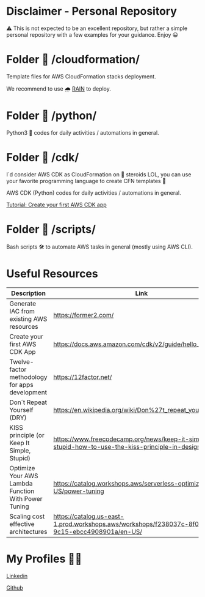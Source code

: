 # Disclaimer - Personal Repository

⚠️ This is not expected to be an excellent repository, but rather a simple personal repository with a few examples for your guidance. Enjoy 😀

# Folder 📁 /cloudformation/

Template files for AWS CloudFormation stacks deployment.

We recommend to use 🌧️ [RAIN](https://aws-cloudformation.github.io/rain/) to deploy.

# Folder 📁 /python/

Python3 🤖 codes for daily activities / automations in general.

# Folder 📁 /cdk/

I´d consider AWS CDK as CloudFormation on 💪 steroids LOL, you can use your favorite programming language to create CFN templates 🚀

AWS CDK (Python) codes for daily activities / automations in general.

[Tutorial: Create your first AWS CDK app](https://docs.aws.amazon.com/cdk/v2/guide/hello_world.html)

# Folder 📁 /scripts/ 

Bash scripts 🛠️ to automate AWS tasks in general (mostly using AWS CLI).

# Useful Resources

| Description  | Link | Topic |
| -------------| ---- | ----- |
| Generate IAC from existing AWS resources  | https://former2.com/ | DevOps |
| Create your first AWS CDK App | https://docs.aws.amazon.com/cdk/v2/guide/hello_world.html | DevOps |
| Twelve-factor methodology for apps development | https://12factor.net/ | DevOps |
| Don´t Repeat Yourself (DRY) | https://en.wikipedia.org/wiki/Don%27t_repeat_yourself | DevOps |
| KISS principle (or Keep It Simple, Stupid) | https://www.freecodecamp.org/news/keep-it-simple-stupid-how-to-use-the-kiss-principle-in-design/ | DevOps |
| Optimize Your AWS Lambda Function With Power Tuning | https://catalog.workshops.aws/serverless-optimization/en-US/power-tuning | FinOps |
| Scaling cost effective architectures | https://catalog.us-east-1.prod.workshops.aws/workshops/f238037c-8f0b-446e-9c15-ebcc4908901a/en-US/ | FinOps |

# My Profiles 👱🐶

[Linkedin](https://www.linkedin.com/in/estanqueiro/)

[Github](https://github.com/estanqueiroa/)
